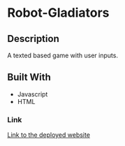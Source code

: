 # Robot-Gladiators

## Description

A texted based game with user inputs. 

## Built With
* Javascript
* HTML

### Link
[Link to the deployed website](https://rodvalencia2319.github.io/Robot-Gladiators/)